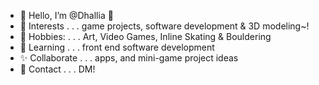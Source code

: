 - 💜 Hello, I’m @Dhallia 🌸
- 💙 Interests . . . game projects, software development & 3D modeling~!
- 💫 Hobbies: . . . Art, Video Games, Inline Skating & Bouldering
- 🔰 Learning . . . front end software development
- ✨ Collaborate . . . apps, and mini-game project ideas
- 📧 Contact . . . DM!

<!---
Dhallia/Dhallia is a ✨ special ✨ repository because its `README.md` (this file) appears on your GitHub profile.
You can click the Preview link to take a look at your changes.
--->
